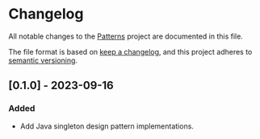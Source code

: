 # Changelog

All notable changes to the [Patterns](https://github.com/mauritssilvis/patterns) project are documented in this file.

The file format is based on [keep a changelog](https://keepachangelog.com/en/1.0.0/),
and this project adheres to [semantic versioning](https://semver.org/spec/v2.0.0.html).

## [0.1.0] - 2023-09-16

### Added

- Add Java singleton design pattern implementations.
